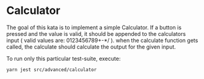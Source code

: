 Calculator
==========

The goal of this kata is to implement a simple Calculator.
If a button is pressed and the value is valid, it should be appended to the calculators input ( valid values are: 0123456789+-*/ ).
when the calculate function gets called, the calculate should calculate the output for the given input.

To run only this particular test-suite, execute:

```bash
yarn jest src/advanced/calculator
```
